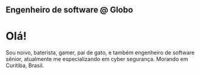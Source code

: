 ## Engenheiro de software @ Globo


# Olá!

Sou noivo, baterista, gamer, pai de gato, e também engenheiro de software sênior, atualmente me especializando em cyber segurança. Morando em Curitiba, Brasil. 